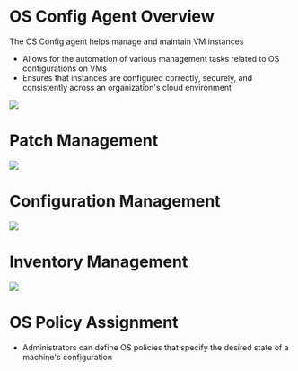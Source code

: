 # OS Config Agent Overview

The OS Config agent helps manage and maintain VM instances

* Allows for the automation of various management tasks related to OS configurations on VMs
* Ensures that instances are configured correctly, securely, and consistently across an organization's cloud environment

![](https://github.com/JonmarCorpuz/SecondBrain/blob/main/Assets/Whitespace.png)

# Patch Management

![](https://github.com/JonmarCorpuz/SecondBrain/blob/main/Assets/Whitespace.png)

# Configuration Management

![](https://github.com/JonmarCorpuz/SecondBrain/blob/main/Assets/Whitespace.png)

# Inventory Management

![](https://github.com/JonmarCorpuz/SecondBrain/blob/main/Assets/Whitespace.png)

# OS Policy Assignment 

* Administrators can define OS policies that specify the desired state of a machine's configuration

